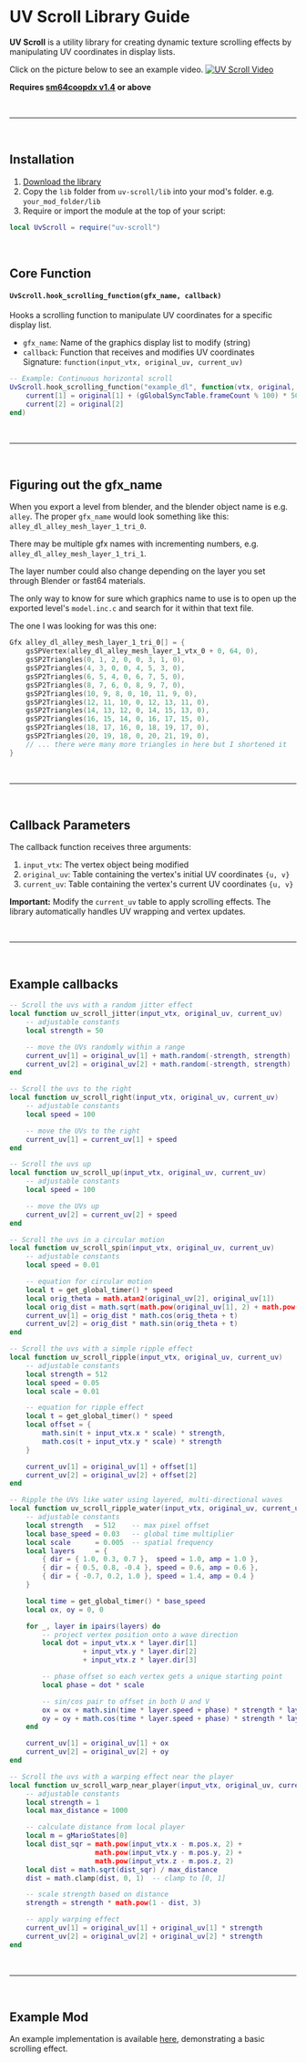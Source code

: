 # UV Scroll Library Guide

**UV Scroll** is a utility library for creating dynamic texture scrolling effects by manipulating UV coordinates in display lists.

Click on the picture below to see an example video.
[![UV Scroll Video](https://img.youtube.com/vi/p5wmDVBMvXg/0.jpg)](https://www.youtube.com/watch?v=p5wmDVBMvXg)

**Requires <ins>sm64coopdx v1.4</ins> or above**

<br />

---

<br />

## Installation

1. [Download the library](https://github.com/djoslin0/coop-lua-libraries/archive/refs/heads/main.zip)
2. Copy the `lib` folder from `uv-scroll/lib` into your mod's folder.
e.g. `your_mod_folder/lib`
3. Require or import the module at the top of your script:

```lua
local UvScroll = require("uv-scroll")
```

<br />

## Core Function

#### `UvScroll.hook_scrolling_function(gfx_name, callback)`

Hooks a scrolling function to manipulate UV coordinates for a specific display list.

- `gfx_name`: Name of the graphics display list to modify (string)
- `callback`: Function that receives and modifies UV coordinates  
  Signature: `function(input_vtx, original_uv, current_uv)`

```lua
-- Example: Continuous horizontal scroll
UvScroll.hook_scrolling_function("example_dl", function(vtx, original, current)
    current[1] = original[1] + (gGlobalSyncTable.frameCount % 100) * 50
    current[2] = original[2]
end)
```

<br />

---

<br />

## Figuring out the gfx_name

When you export a level from blender, and the blender object name is e.g. `alley`. The proper `gfx_name` would look something like this: `alley_dl_alley_mesh_layer_1_tri_0`.

There may be multiple gfx names with incrementing numbers, e.g. `alley_dl_alley_mesh_layer_1_tri_1`.

The layer number could also change depending on the layer you set through Blender or fast64 materials.

The only way to know for sure which graphics name to use is to open up the exported level's `model.inc.c` and search for it within that text file.

The one I was looking for was this one:

```C
Gfx alley_dl_alley_mesh_layer_1_tri_0[] = {
	gsSPVertex(alley_dl_alley_mesh_layer_1_vtx_0 + 0, 64, 0),
	gsSP2Triangles(0, 1, 2, 0, 0, 3, 1, 0),
	gsSP2Triangles(4, 3, 0, 0, 4, 5, 3, 0),
	gsSP2Triangles(6, 5, 4, 0, 6, 7, 5, 0),
	gsSP2Triangles(8, 7, 6, 0, 8, 9, 7, 0),
	gsSP2Triangles(10, 9, 8, 0, 10, 11, 9, 0),
	gsSP2Triangles(12, 11, 10, 0, 12, 13, 11, 0),
	gsSP2Triangles(14, 13, 12, 0, 14, 15, 13, 0),
	gsSP2Triangles(16, 15, 14, 0, 16, 17, 15, 0),
	gsSP2Triangles(18, 17, 16, 0, 18, 19, 17, 0),
	gsSP2Triangles(20, 19, 18, 0, 20, 21, 19, 0),
    // ... there were many more triangles in here but I shortened it
}
```

<br />

---

<br />

## Callback Parameters

The callback function receives three arguments:

1. `input_vtx`: The vertex object being modified
2. `original_uv`: Table containing the vertex's initial UV coordinates `{u, v}`
3. `current_uv`: Table containing the vertex's current UV coordinates `{u, v}`  

**Important:** Modify the `current_uv` table to apply scrolling effects. The library automatically handles UV wrapping and vertex updates.

<br />

---

<br />

## Example callbacks

```lua
-- Scroll the uvs with a random jitter effect
local function uv_scroll_jitter(input_vtx, original_uv, current_uv)
    -- adjustable constants
    local strength = 50

    -- move the UVs randomly within a range
    current_uv[1] = original_uv[1] + math.random(-strength, strength)
    current_uv[2] = original_uv[2] + math.random(-strength, strength)
end
```

```lua
-- Scroll the uvs to the right
local function uv_scroll_right(input_vtx, original_uv, current_uv)
    -- adjustable constants
    local speed = 100

    -- move the UVs to the right
    current_uv[1] = current_uv[1] + speed
end
```

```lua
-- Scroll the uvs up
local function uv_scroll_up(input_vtx, original_uv, current_uv)
    -- adjustable constants
    local speed = 100

    -- move the UVs up
    current_uv[2] = current_uv[2] + speed
end
```

```lua
-- Scroll the uvs in a circular motion
local function uv_scroll_spin(input_vtx, original_uv, current_uv)
    -- adjustable constants
    local speed = 0.01

    -- equation for circular motion
    local t = get_global_timer() * speed
    local orig_theta = math.atan2(original_uv[2], original_uv[1])
    local orig_dist = math.sqrt(math.pow(original_uv[1], 2) + math.pow(original_uv[2], 2))
    current_uv[1] = orig_dist * math.cos(orig_theta + t)
    current_uv[2] = orig_dist * math.sin(orig_theta + t)
end
```

```lua
-- Scroll the uvs with a simple ripple effect
local function uv_scroll_ripple(input_vtx, original_uv, current_uv)
    -- adjustable constants
    local strength = 512
    local speed = 0.05
    local scale = 0.01

    -- equation for ripple effect
    local t = get_global_timer() * speed
    local offset = {
        math.sin(t + input_vtx.x * scale) * strength,
        math.cos(t + input_vtx.y * scale) * strength
    }

    current_uv[1] = original_uv[1] + offset[1]
    current_uv[2] = original_uv[2] + offset[2]
end
```

```lua
-- Ripple the UVs like water using layered, multi-directional waves
local function uv_scroll_ripple_water(input_vtx, original_uv, current_uv)
    -- adjustable constants
    local strength   = 512    -- max pixel offset
    local base_speed = 0.03   -- global time multiplier
    local scale      = 0.005  -- spatial frequency
    local layers     = {
        { dir = { 1.0, 0.3, 0.7 },  speed = 1.0, amp = 1.0 },
        { dir = { 0.5, 0.8, -0.4 }, speed = 0.6, amp = 0.6 },
        { dir = { -0.7, 0.2, 1.0 }, speed = 1.4, amp = 0.4 }
    }

    local time = get_global_timer() * base_speed
    local ox, oy = 0, 0

    for _, layer in ipairs(layers) do
        -- project vertex position onto a wave direction
        local dot = input_vtx.x * layer.dir[1]
                  + input_vtx.y * layer.dir[2]
                  + input_vtx.z * layer.dir[3]

        -- phase offset so each vertex gets a unique starting point
        local phase = dot * scale

        -- sin/cos pair to offset in both U and V
        ox = ox + math.sin(time * layer.speed + phase) * strength * layer.amp
        oy = oy + math.cos(time * layer.speed + phase) * strength * layer.amp
    end

    current_uv[1] = original_uv[1] + ox
    current_uv[2] = original_uv[2] + oy
end
```

```lua
-- Scroll the uvs with a warping effect near the player
local function uv_scroll_warp_near_player(input_vtx, original_uv, current_uv)
    -- adjustable constants
    local strength = 1
    local max_distance = 1000

    -- calculate distance from local player
    local m = gMarioStates[0]
    local dist_sqr = math.pow(input_vtx.x - m.pos.x, 2) +
                     math.pow(input_vtx.y - m.pos.y, 2) +
                     math.pow(input_vtx.z - m.pos.z, 2)
    local dist = math.sqrt(dist_sqr) / max_distance
    dist = math.clamp(dist, 0, 1)  -- clamp to [0, 1]

    -- scale strength based on distance
    strength = strength * math.pow(1 - dist, 3)

    -- apply warping effect
    current_uv[1] = original_uv[1] + original_uv[1] * strength
    current_uv[2] = original_uv[2] + original_uv[2] * strength
end
```

<br />

---

<br />

## Example Mod
An example implementation is available [here](example-mod), demonstrating a basic scrolling effect.
